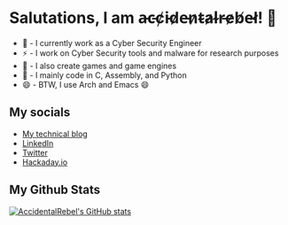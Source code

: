 # Salutations, I am a̵c̵c̸i̵d̷e̵n̷t̴a̷l̴r̵e̷b̸e̴l̸! 👋

* 🔭 - I currently work as a Cyber Security Engineer
* ⚡ - I work on Cyber Security tools and malware for research purposes
* 🌱 - I also create games and game engines
* 💬 - I mainly code in C, Assembly, and Python
* 😄 - BTW, I use Arch and Emacs 😄

## My socials

* [My technical blog](https://www.accidentalrebel.com/)
* [LinkedIn](https://www.linkedin.com/in/juan-karlo-licudine/)
* [Twitter](https://twitter.com/accidentalrebel)
* [Hackaday.io](https://hackaday.io/projects/hacker/390192)

## My Github Stats

[![AccidentalRebel's GitHub stats](https://github-readme-stats.vercel.app/api?username=accidentalrebel&count_private=true)](https://github.com/anuraghazra/github-readme-stats)
